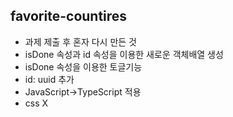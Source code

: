 ## favorite-countires

- 과제 제출 후 혼자 다시 만든 것
- isDone 속성과 id 속성을 이용한 새로운 객체배열 생성
- isDone 속성을 이용한 토글기능
- id: uuid 추가
- JavaScript->TypeScript 적용
- css X
